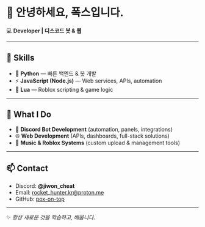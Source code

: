 # 👋 안녕하세요, 폭스입니다.

💻 **Developer | 디스코드 봇 & 웹**

---

## 🚀 Skills
- 🐍 **Python** — 빠른 백엔드 & 봇 개발  
- ⚡ **JavaScript (Node.js)** — Web services, APIs, automation  
- 🌙 **Lua** — Roblox scripting & game logic  

---

## 🔧 What I Do
- 🤖 **Discord Bot Development** (automation, panels, integrations)  
- 🌐 **Web Development** (APIs, dashboards, full-stack solutions)  
- 🎵 **Music & Roblox Systems** (custom upload & management tools)  

---

## 📫 Contact
- Discord: **@jiwon_cheat**
- Email: rocket_hunter.kr@proton.me
- GitHub: [pox-on-top](https://github.com/pox-on-top)  

---
✨ *항상 새로운 것을 학습하고, 배웁니다.*  
